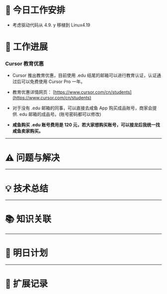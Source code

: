 



# **🔧 今日工作安排**
- 考虑驱动代码从 4.9. y 移植到 Linux4.19


# **📌 工作进展**

### Cursor 教育优惠

- Cursor 推出教育优惠，目前使用 .edu 结尾的邮箱可以进行教育认证，认证通过后可以免费使用 Cursor Pro 一年。
- 教育优惠详情网页： [https://www.cursor.com/cn/students](https://www.cursor.com/cn/students)
- 对于没有 .edu 邮箱的同事，可以直接去咸鱼 App 购买成品账号，商家会提供. edu 邮箱的成品号。(账号密码都可以修改)

- **咸鱼购买 .edu 账号费用是 120 元，若大家想购买账号，可以接龙后我统一找咸鱼卖家购买。**



---

# **⚠️ 问题与解决**


---

# **💡 技术总结**


---

# **📚 知识关联**


---
# **📌 明日计划**


---

# **💬 扩展记录**



